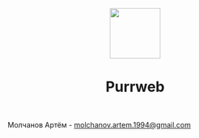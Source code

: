 <p align="center">
    <a href="https://github.com/yiisoft" target="_blank">
        <img src="https://avatars0.githubusercontent.com/u/993323" height="100px">
    </a>
    <h1 align="center">Purrweb</h1>
    <br>
</p>

Молчанов Артём - molchanov.artem.1994@gmail.com
